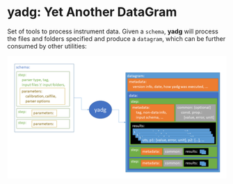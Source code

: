 # yadg: Yet Another DataGram
Set of tools to process instrument data. Given a `schema`, **yadg** will process  
the files and folders specified and produce a `datagram`, which can be further   
consumed by other utilities:

![**yadg** task overview](./docs/source/images/schema_yadg_datagram.png)
